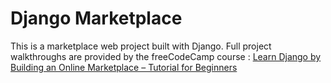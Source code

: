 # Django Marketplace
This is a marketplace web project built with Django. Full project walkthroughs are provided by the freeCodeCamp course :
[Learn Django by Building an Online Marketplace – Tutorial for Beginners](https://youtu.be/ZxMB6Njs3ck)
